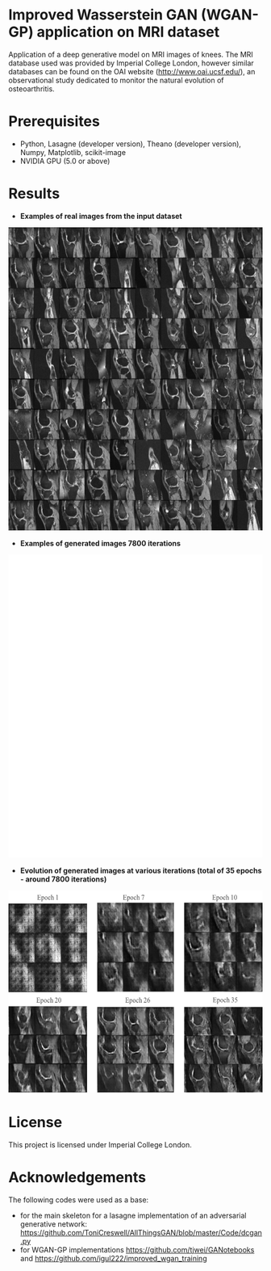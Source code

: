 # Improved Wasserstein GAN (WGAN-GP) application on MRI dataset

Application of a deep generative model on MRI images of knees. The MRI database used was provided by Imperial College London, however similar databases can be found on the OAI website (http://www.oai.ucsf.edu/), an observational study dedicated to monitor the natural evolution of osteoarthritis.

# Prerequisites
- Python, Lasagne (developer version), Theano (developer version), Numpy, Matplotlib, scikit-image
- NVIDIA GPU (5.0 or above)
# Results
- **Examples of real images from the input dataset** 
<img src="results/ground_truthgan.png" alt="alt text" width="600" height="600">

- **Examples of generated images 7800 iterations**
<img src="results/examples_34gen.png" alt="alt text" width="600" height="600">

- **Evolution of generated images at various iterations (total of 35 epochs - around 7800 iterations)**
<img src="results/evolution.png" alt="alt text" width="600" height="400">

# License
This project is licensed under Imperial College London.
# Acknowledgements
The following codes were used as a base:
- for the main skeleton for a lasagne implementation of an adversarial generative network: https://github.com/ToniCreswell/AllThingsGAN/blob/master/Code/dcgan.py 
- for WGAN-GP implementations
 https://github.com/tjwei/GANotebooks and
 https://github.com/igul222/improved_wgan_training


